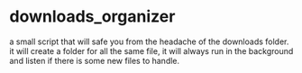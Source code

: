 # downloads_organizer
a small script that will safe you from the headache of the downloads folder. it will create a folder for all the same file, it will always run in the background and listen if there is some new files to handle.
